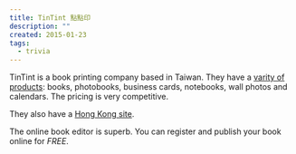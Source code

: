 ```yaml
---
title: TinTint 點點印
description: ""
created: 2015-01-23
tags:
  - trivia
---
```


TinTint is a book printing company based in Taiwan.
They have a [varity of products](http://www.tintint.com/hk/product/category): books, photobooks, business cards, notebooks, wall photos and calendars. The pricing is very competitive.

They also have a [Hong Kong site](http://www.tintint.com/hk).

The online book editor is superb.
You can register and publish your book online for _FREE_.
